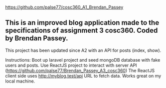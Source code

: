 https://github.com/palse77/cosc360_A1_Brendan_Passey

This is an improved blog application made to the specifications of assignment 3 cosc360.
Coded by Brendan Passey.
--------------------------------------------------------------------------------------

This project has been updated since A2 with an API for posts (index, show).

Instructions:
Boot up laravel project and seed mongoDB database with fake users and posts. 
Use ReactJS project to interact with server API (https://github.com/palse77/Brendan_Passey_A3_cosc360)
The ReactJS client side uses http://myblog.test/api URL to fetch data. Works great on my local machine. 
